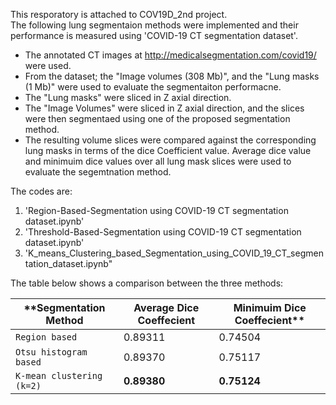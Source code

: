This resporatory is attached to COV19D_2nd project. <br/>
The following lung segmentaion methods were implemented and their performance is measured using 'COVID-19 CT segmentation dataset'.
* The annotated CT images at http://medicalsegmentation.com/covid19/ were used.
* From the dataset; the "Image volumes (308 Mb)", and the "Lung masks (1 Mb)" were used to evaluate the segmentaiton performacne.
* The "Lung masks" were sliced in Z axial direction.
* The "Image Volumes" were sliced in Z axial direction, and the slices were then segmentaed using one of the proposed segmentation method. 
* The resulting volume slices were compared against the corresponding lung masks in terms of the dice Coefficient value. Average dice value and minimuim dice values over all lung mask slices were used to evaluate the segemtnation method.

The codes are:
1. 'Region-Based-Segmentation using COVID-19 CT segmentation dataset.ipynb'
2. 'Threshold-Based-Segmentation using COVID-19 CT segmentation dataset.ipynb'
3. 'K_means_Clustering_based_Segmentation_using_COVID_19_CT_segmentation_dataset.ipynb"

The table below shows a comparison between the three methods:

| **Segmentation Method    | Average Dice Coeffecient | Minimuim Dice Coeffecient**|
| -------------------------| -------------------------|----------------------------|
| `Region based`           | 0.89311                  | 0.74504                    |
| `Otsu histogram based`   | 0.89370                  | 0.75117                    |
| `K-mean clustering (k=2)`| **0.89380**              | **0.75124**                |

